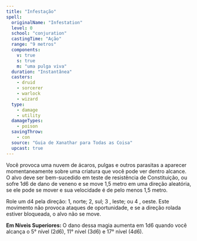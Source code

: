```yaml
---
title: "Infestação"
spell:
  originalName: "Infestation"
  level: 0
  school: "conjuration"
  castingTime: "Ação"
  range: "9 metros"
  components:
    v: true
    s: true
    m: "uma pulga viva"
  duration: "Instantânea"
  casters:
    - druid
    - sorcerer
    - warlock
    - wizard
  type:
    - damage
    - utility
  damageTypes:
    - poison
  savingThrow:
    - con
  source: "Guia de Xanathar para Todas as Coisa"
  upcast: true
---
```


Você provoca uma nuvem de ácaros, pulgas e outros parasitas a aparecer momentaneamente sobre uma criatura que você pode ver dentro alcance. O alvo deve ser bem-sucedido em teste de resistência de Constituição, ou sofre 1d6 de dano de veneno e se move 1,5 metro em uma direção aleatória, se ele pode se mover e sua velocidade é de pelo menos 1,5 metro.

Role um d4 pela direção: 1, norte; 2, sul; 3 , leste; ou 4 , oeste. Este movimento não provoca ataques de oportunidade, e se a direção rolada estiver bloqueada, o alvo não se move.

**Em Níveis Superiores:** O dano dessa magia aumenta em 1d6 quando você alcança o 5° nível (2d6), 11° nível (3d6) e 17° nível (4d6).
